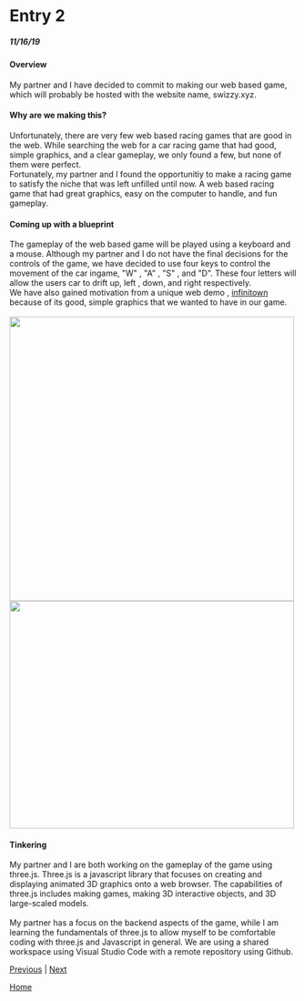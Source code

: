 # Entry 2
##### 11/16/19

#### Overview
  My partner and I have decided to commit to making our web based game, which will probably be hosted with the website name, swizzy.xyz.

#### Why are we making this?
  Unfortunately, there are very few web based racing games that are good in the web. While searching the web for a car racing game that had good, simple graphics, and a clear gameplay, we only found a few, but none of them were perfect.
  <br>
  Fortunately, my partner and I found the opportunitiy to make a racing game to satisfy the niche that was left unfilled until now. A web based racing game that had great graphics, easy on the computer to handle, and fun gameplay.

#### Coming up with a blueprint
  The gameplay of the web based game will be played using a keyboard and a mouse. Although my partner and I do not have the final decisions for the controls of the game, we have decided to use four keys to control the movement of the car ingame, "W" , "A" , "S" , and "D". These four letters will allow the users car to drift up, left , down, and right respectively.
  <br>
  We have also gained motivation from a unique web demo , [infinitown](https://demos.littleworkshop.fr/infinitown) because of its good, simple graphics that we wanted to have in our game.
  <br>
  <br>
  <img src="https://toppng.com/uploads/preview/wasd-keys-png-wasd-keys-11562858827u3bz8nzi7e.png"  height="500" width="500" >
  <br>
  <img src="https://i.gyazo.com/3818000583c99ef2151f66c2b022756b.jpg"  height="400" width="500" >


#### Tinkering
  My partner and I are both working on the gameplay of the game using three.js. Three.js is a javascript library that focuses on creating and displaying animated 3D graphics onto a web browser. The capabilities of three.js includes making games, making 3D interactive objects, and 3D large-scaled models.
  <br>
  <br>
  My partner has a focus on the backend aspects of the game, while I am learning the fundamentals of three.js to allow myself to be comfortable coding with three.js and Javascript in general.
  We are using a shared workspace using Visual Studio Code with a remote repository using Github.

[Previous](entry01.md) | [Next](entry03.md)

[Home](../README.md)
